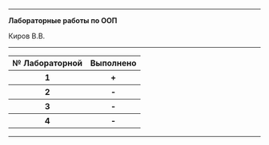 <hr>
<b>Лабораторные работы по ООП</b>
<p>Киров В.В.</p>
<hr>
<table>
  <thead>
    <tr>
      <th scope="col">№ Лабораторной</th>
      <th scope="col">Выполнено</th>
    </tr>
  </thead>
  <tbody>
    <tr>
      <th scope="row">1</th>
      <th scope="col">+</th>
    </tr>
    <tr>
      <th scope="row">2</th>
      <th>-</th>
    </tr>
    <tr>
      <th scope="row">3</th>
      <th>-</th>
    </tr>
    <tr>
      <th scope="row">4</th>
      <th>-</th>
    </tr>
  </tbody>
</table>
<hr>
